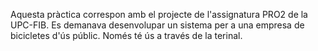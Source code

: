 Aquesta pràctica correspon amb el projecte de l'assignatura PRO2 de la UPC-FIB. Es demanava desenvolupar un sistema per a una empresa de bicicletes d'ús públic. Només té ús a través de la terinal.
